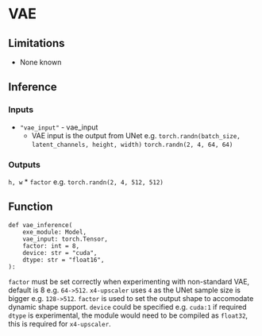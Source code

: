 # VAE

## Limitations
* None known

## Inference

### Inputs

* `"vae_input"` - vae_input
    * VAE input is the output from UNet
e.g. `torch.randn(batch_size, latent_channels, height, width)` `torch.randn(2, 4, 64, 64)`

### Outputs

`h, w` * `factor`
e.g. `torch.randn(2, 4, 512, 512)`

## Function

```
def vae_inference(
    exe_module: Model,
    vae_input: torch.Tensor,
    factor: int = 8,
    device: str = "cuda",
    dtype: str = "float16",
):
```
`factor` must be set correctly when experimenting with non-standard VAE, default is 8 e.g. `64->512`.
`x4-upscaler` uses `4` as the UNet sample size is bigger e.g. `128->512`.
`factor` is used to set the output shape to accomodate dynamic shape support.
`device` could be specified e.g. `cuda:1` if required
`dtype` is experimental, the module would need to be compiled as `float32`, this is required for `x4-upscaler`.
